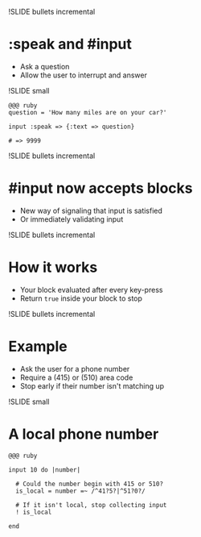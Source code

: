 !SLIDE bullets incremental

# :speak and \#input #

* Ask a question
* Allow the user to interrupt and answer


!SLIDE small

    @@@ ruby
    question = 'How many miles are on your car?'

    input :speak => {:text => question}

    # => 9999


!SLIDE bullets incremental

# \#input now accepts blocks #

* New way of signaling that input is satisfied
* Or immediately validating input

!SLIDE bullets incremental

# How it works #

* Your block evaluated after every key-press
* Return `true` inside your block to stop


!SLIDE bullets incremental

# Example #

* Ask the user for a phone number
* Require a (415) or (510) area code
* Stop early if their number isn't matching up

!SLIDE small

# A local phone number #

    @@@ ruby
    
    input 10 do |number|

      # Could the number begin with 415 or 510?
      is_local = number =~ /^41?5?|^51?0?/

      # If it isn't local, stop collecting input
      ! is_local

    end
